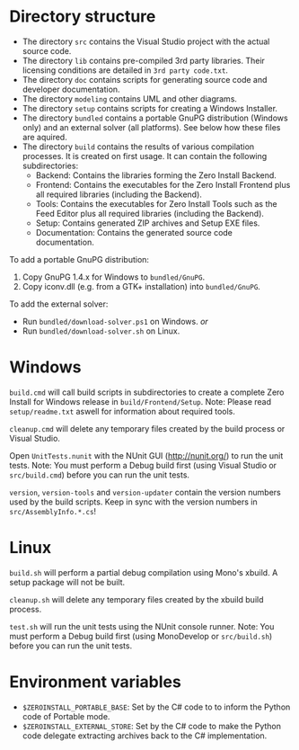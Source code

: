 Directory structure
===================

- The directory `src` contains the Visual Studio project with the actual source code.
- The directory `lib` contains pre-compiled 3rd party libraries. Their licensing conditions are detailed in `3rd party code.txt`.
- The directory `doc` contains scripts for generating source code and developer documentation.
- The directory `modeling` contains UML and other diagrams.
- The directory `setup` contains scripts for creating a Windows Installer.
- The directory `bundled` contains a portable GnuPG distribution (Windows only) and an external solver (all platforms). See below how these files are aquired.
- The directory `build` contains the results of various compilation processes. It is created on first usage. It can contain the following subdirectories:
  - Backend: Contains the libraries forming the Zero Install Backend.
  - Frontend: Contains the executables for the Zero Install Frontend plus all required libraries (including the Backend).
  - Tools: Contains the executables for Zero Install Tools such as the Feed Editor plus all required libraries (including the Backend).
  - Setup: Contains generated ZIP archives and Setup EXE files.
  - Documentation: Contains the generated source code documentation.

To add a portable GnuPG distribution:

1. Copy GnuPG 1.4.x for Windows to `bundled/GnuPG`.
2. Copy iconv.dll (e.g. from a GTK+ installation) into `bundled/GnuPG`.

To add the external solver:
- Run `bundled/download-solver.ps1` on Windows.
*or*
- Run `bundled/download-solver.sh` on Linux.


Windows
=======

`build.cmd` will call build scripts in subdirectories to create a complete Zero Install for Windows release in `build/Frontend/Setup`.
Note: Please read `setup/readme.txt` aswell for information about required tools.

`cleanup.cmd` will delete any temporary files created by the build process or Visual Studio.

Open `UnitTests.nunit` with the NUnit GUI (http://nunit.org/) to run the unit tests.
Note: You must perform a Debug build first (using Visual Studio or `src/build.cmd`) before you can run the unit tests.

`version`, `version-tools` and `version-updater` contain the version numbers used by the build scripts.
Keep in sync with the version numbers in `src/AssemblyInfo.*.cs`!



Linux
=====

`build.sh` will perform a partial debug compilation using Mono's xbuild. A setup package will not be built.

`cleanup.sh` will delete any temporary files created by the xbuild build process.

`test.sh` will run the unit tests using the NUnit console runner.
Note: You must perform a Debug build first (using MonoDevelop or `src/build.sh`) before you can run the unit tests.



Environment variables
=====================

- `$ZEROINSTALL_PORTABLE_BASE`: Set by the C# code to to inform the Python code of Portable mode.
- `$ZEROINSTALL_EXTERNAL_STORE`: Set by the C# code to make the Python code delegate extracting archives back to the C# implementation.
